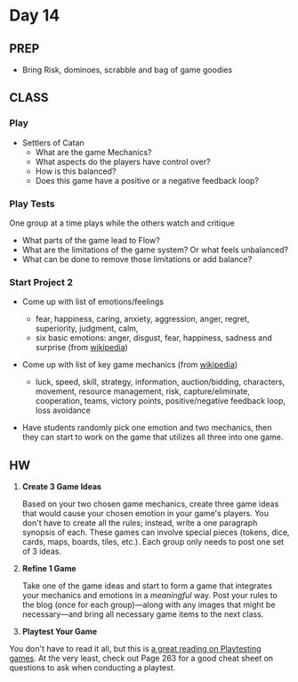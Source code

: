 Day 14
=======================================

PREP
---------------------------------------

- Bring Risk, dominoes, scrabble and bag of game goodies


CLASS
---------------------------------------

### Play
- Settlers of Catan
	- What are the game Mechanics?
	- What aspects do the players have control over?
	- How is this balanced?
	- Does this game have a positive or a negative feedback loop?

### Play Tests
One group at a time plays while the others watch and critique

- What parts of the game lead to Flow?
- What are the limitations of the game system? Or what feels unbalanced?
- What can be done to remove those limitations or add balance?


### Start Project 2

- Come up with list of emotions/feelings
	- fear, happiness, caring, anxiety, aggression, anger, regret, superiority, judgment, calm, 
	- six basic emotions: anger, disgust, fear, happiness, sadness and surprise (from [wikipedia](http://en.wikipedia.org/wiki/Emotion#Basic_emotions))

- Come up with list of key game mechanics (from [wikipedia](http://en.wikipedia.org/wiki/Game_mechanics#Combination_conditions))
	- luck, speed, skill, strategy, information, auction/bidding, characters, movement, resource management, risk, capture/eliminate, cooperation, teams, victory points, positive/negative feedback loop, loss avoidance


- Have students randomly pick one emotion and two mechanics, then they can start to work on the game that utilizes all three into one game.





HW
---------------------------------------



1. **Create 3 Game Ideas**

	Based on your two chosen game mechanics, create three game ideas that would cause your chosen emotion in your game's players. You don't have to create all the rules; instead, write a one paragraph synopsis of each. These games can involve special pieces (tokens, dice, cards, maps, boards, tiles, etc.). Each group only needs to post one set of 3 ideas.


2. **Refine 1 Game**

	Take one of the game ideas and start to form a game that integrates your mechanics and emotions in a *meaningful* way. Post your rules to the blog (once for each group)—along with any images that might be necessary—and bring all necessary game items to the next class.



3. **Playtest Your Game**

You don't have to read it all, but this is [a great reading on Playtesting games](http://teaching.thomhines.com/resources/Playtesting_Game_Design_Workshop.pdf). At the very least, check out Page 263 for a good cheat sheet on questions to ask when conducting a playtest.

	